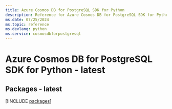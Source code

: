 ```yaml
---
title: Azure Cosmos DB for PostgreSQL SDK for Python
description: Reference for Azure Cosmos DB for PostgreSQL SDK for Python
ms.date: 07/25/2024
ms.topic: reference
ms.devlang: python
ms.service: cosmosdbforpostgresql
---
```

# Azure Cosmos DB for PostgreSQL SDK for Python - latest
## Packages - latest
[!INCLUDE [packages](cosmos-db-for-postgresql-index.md)]